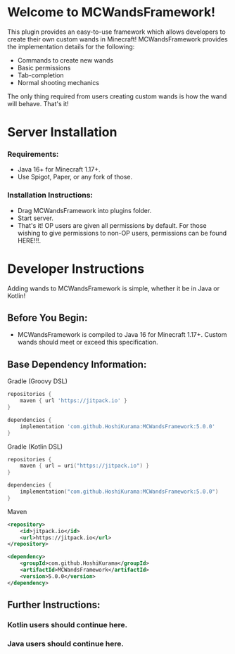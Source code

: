 # Welcome to MCWandsFramework!
This plugin provides an easy-to-use framework which allows developers to create their own custom wands in Minecraft!
MCWandsFramework provides the implementation details for the following:
* Commands to create new wands
* Basic permissions
* Tab-completion
* Normal shooting mechanics

The only thing required from users creating custom wands is how the wand will behave. That's it!
# Server Installation
### Requirements:
* Java 16+ for Minecraft 1.17+.
* Use Spigot, Paper, or any fork of those.
### Installation Instructions:
* Drag MCWandsFramework into plugins folder.
* Start server.
* That's it! OP users are given all permissions by default. For those wishing to give permissions to non-OP users, permissions can be found HERE!!!.

# Developer Instructions
Adding wands to MCWandsFramework is simple, whether it be in Java or Kotlin!

## Before You Begin:
* MCWandsFramework is compiled to Java 16 for Minecraft 1.17+. Custom wands should meet or exceed this specification.

## Base Dependency Information:
Gradle (Groovy DSL)
```groovy
repositories {
    maven { url 'https://jitpack.io' }
}

dependencies {
    implementation 'com.github.HoshiKurama:MCWandsFramework:5.0.0'
}
```
Gradle (Kotlin DSL)
```kotlin
repositories { 
    maven { url = uri("https://jitpack.io") }
}

dependencies {
    implementation("com.github.HoshiKurama:MCWandsFramework:5.0.0")
}
```
Maven
```xml
<repository>
    <id>jitpack.io</id>
    <url>https://jitpack.io</url>
</repository>

<dependency>
    <groupId>com.github.HoshiKurama</groupId>
    <artifactId>MCWandsFramework</artifactId>
    <version>5.0.0</version>
</dependency>
```

## Further Instructions:
### Kotlin users should continue here.
### Java users should continue here.

